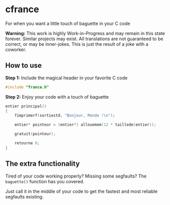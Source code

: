 # cfrance
For when you want a little touch of baguette in your C code

**Warning:** This work is highly Work-in-Progress and may remain in this state forever. Similar projects may exist. All translations are not guaranteed to be correct, or may be inner-jokes. This is just the result of a joke with a coworker.

## How to use

**Step 1:** Include the magical header in your favorite C code

```C
#include "france.h"
```

**Step 2:** Enjoy your code with a touch of baguette

```C
entier principal()
{
    fimprimerf(sortiestd, "Bonjour, Monde !\n");

    entier* pointeur = (entier*) allouemem(12 * taillede(entier));

    gratuit(pointeur);

    retourne 0;
}
```

## The extra functionality

Tired of your code working properly? Missing some segfaults? The `baguette()` function has you covered.

Just call it in the middle of your code to get the fastest and most reliable segfaults existing.